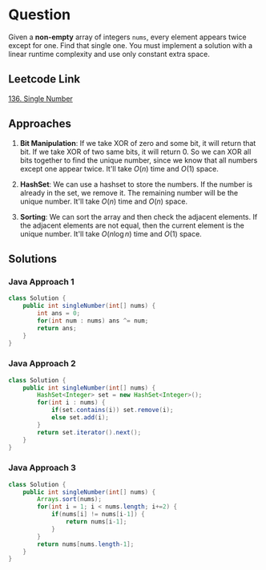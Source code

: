 # Question

Given a **non-empty** array of integers `nums`, every element appears twice except for one. Find that single one.
You must implement a solution with a linear runtime complexity and use only constant extra space.

## Leetcode Link

[136. Single Number](https://leetcode.com/problems/single-number/)

## Approaches

1. **Bit Manipulation**: If we take XOR of zero and some bit, it will return that bit. If we take XOR of two same bits, it will return 0. So we can XOR all bits together to find the unique number, since we know that all numbers except one appear twice. It'll take $O(n)$ time and $O(1)$ space.

2. **HashSet**: We can use a hashset to store the numbers. If the number is already in the set, we remove it. The remaining number will be the unique number. It'll take $O(n)$ time and $O(n)$ space.

3. **Sorting**: We can sort the array and then check the adjacent elements. If the adjacent elements are not equal, then the current element is the unique number. It'll take $O(n\log n)$ time and $O(1)$ space.

## Solutions

### Java Approach 1

```java
class Solution {
    public int singleNumber(int[] nums) {
        int ans = 0;
        for(int num : nums) ans ^= num;
        return ans;
    }
}
```

### Java Approach 2

```java
class Solution {
	public int singleNumber(int[] nums) {
		HashSet<Integer> set = new HashSet<Integer>();
		for(int i : nums) {
			if(set.contains(i)) set.remove(i);
			else set.add(i);
		}
		return set.iterator().next();
	}
}
```

### Java Approach 3

```java
class Solution {
	public int singleNumber(int[] nums) {
		Arrays.sort(nums);
		for(int i = 1; i < nums.length; i+=2) {
			if(nums[i] != nums[i-1]) {
				return nums[i-1];
			}
		}
		return nums[nums.length-1];
	}
}
```
